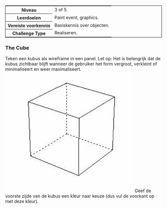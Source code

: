 <table style="border: solid thin"><tr><th>Niveau</th>
<td>3 of 5</td>
</tr>
<tr><th>Leerdoelen</th>
<td>Paint event, graphics.</td>
</tr>
<tr><th>Vereiste voorkennis</th>
<td>Basiskennis over objecten.</td>
</tr>
<tr><th>Challenge Type</th>
<td>Realiseren.</td>
</tr>
</table>

### The Cube

Teken een kubus als wireframe in een panel.
Let op: Het is belangrijk dat de kubus zichtbaar blijft
wanneer de gebruiker het form vergroot, verkleint
of minimaliseert en weer maximaliseert.
![fig:cube](figures/cube.png "cube")
Geef de voorste zijde van de kubus een kleur naar keuze
(dus vul de voorkant op met deze kleur). 
